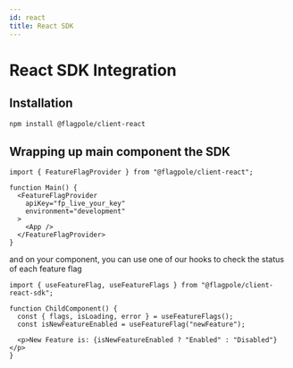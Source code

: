 ```yaml
---
id: react
title: React SDK
---
```


# React SDK Integration

## Installation

```bash
npm install @flagpole/client-react
```

## Wrapping up main component the SDK

```
import { FeatureFlagProvider } from "@flagpole/client-react";

function Main() {
  <FeatureFlagProvider
    apiKey="fp_live_your_key"
    environment="development"
  >
    <App />
  </FeatureFlagProvider>
}

```

and on your component, you can use one of our hooks to check the status of each feature flag

```
import { useFeatureFlag, useFeatureFlags } from "@flagpole/client-react-sdk";

function ChildComponent() {
  const { flags, isLoading, error } = useFeatureFlags();
  const isNewFeatureEnabled = useFeatureFlag("newFeature");

  <p>New Feature is: {isNewFeatureEnabled ? "Enabled" : "Disabled"}</p>
}
```
